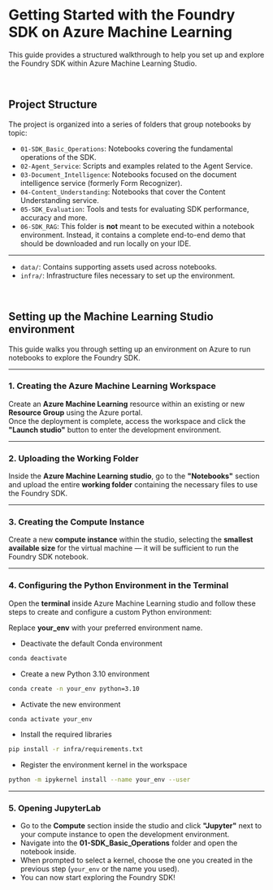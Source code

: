 # Getting Started with the Foundry SDK on Azure Machine Learning

This guide provides a structured walkthrough to help you set up and explore the Foundry SDK within Azure Machine Learning Studio.  

<br>

## Project Structure

The project is organized into a series of folders that group notebooks by topic:

- `01-SDK_Basic_Operations`: Notebooks covering the fundamental operations of the SDK.
- `02-Agent_Service`: Scripts and examples related to the Agent Service.
- `03-Document_Intelligence`: Notebooks focused on the document intelligence service (formerly Form Recognizer).
- `04-Content_Understanding`: Notebooks that cover the Content Understanding service.
- `05-SDK_Evaluation`: Tools and tests for evaluating SDK performance, accuracy and more.
- `06-SDK_RAG`: This folder is **not** meant to be executed within a notebook environment. Instead, it contains a complete end-to-end demo that should be downloaded and run locally on your IDE.

---

- `data/`: Contains supporting assets used across notebooks.
- `infra/`: Infrastructure files necessary to set up the environment.

<br>

## Setting up the Machine Learning Studio environment

This guide walks you through setting up an environment on Azure to run notebooks to explore the Foundry SDK.

---

### 1. Creating the Azure Machine Learning Workspace

Create an **Azure Machine Learning** resource within an existing or new **Resource Group** using the Azure portal.  
Once the deployment is complete, access the workspace and click the **"Launch studio"** button to enter the development environment.

---

### 2. Uploading the Working Folder

Inside the **Azure Machine Learning studio**, go to the **"Notebooks"** section and upload the entire **working folder** containing the necessary files to use the Foundry SDK.

---

### 3. Creating the Compute Instance

Create a new **compute instance** within the studio, selecting the **smallest available size** for the virtual machine — it will be sufficient to run the Foundry SDK notebook.

---

### 4. Configuring the Python Environment in the Terminal

Open the **terminal** inside Azure Machine Learning studio and follow these steps to create and configure a custom Python environment:

Replace **your_env** with your preferred environment name.

- Deactivate the default Conda environment
```bash
conda deactivate
```

- Create a new Python 3.10 environment
```bash
conda create -n your_env python=3.10
```

- Activate the new environment
```bash
conda activate your_env
```

- Install the required libraries
```bash
pip install -r infra/requirements.txt
```

- Register the environment kernel in the workspace
```bash
python -m ipykernel install --name your_env --user
```

---

### 5. Opening JupyterLab

- Go to the **Compute** section inside the studio and click **"Jupyter"** next to your compute instance to open the development environment.  
- Navigate into the **01-SDK_Basic_Operations** folder and open the notebook inside.  
- When prompted to select a kernel, choose the one you created in the previous step (`your_env` or the name you used).
- You can now start exploring the Foundry SDK!
